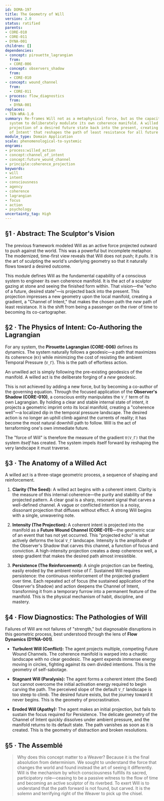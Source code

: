 ```yaml
---
id: DOMA-197
title: The Geometry of Will
version: 2.0
status: ratified
parents:
- CORE-010
- CORE-011
- DYNA-001
children: []
dependencies:
- concept: pirouette_lagrangian
  from:
  - CORE-006
- concept: observers_shadow
  from:
  - CORE-010
- concept: wound_channel
  from:
  - CORE-011
- process: flow_diagnostics
  from:
  - DYNA-001
replaces:
- TEN-WRA-1.0
summary: Re-frames Will not as a metaphysical force, but as the capacity of a conscious
  system to deliberately modulate its own coherence manifold. A willed act is the
  projection of a desired future state back into the present, creating a 'Channel
  of Intent' that reshapes the path of least resistance for all future action.
module_type: Domain Application
scale: phenomenological-to-systemic
engrams:
- process:willed_action
- concept:channel_of_intent
- concept:future_wound_channel
- principle:coherence_projection
keywords:
- will
- intent
- consciousness
- agency
- coherence
- lagrangian
- focus
- action
- psychology
uncertainty_tag: High
---
```

## §1 · Abstract: The Sculptor's Vision
The previous framework modeled Will as an active force projected outward to push against the world. This was a powerful but incomplete metaphor. The modernized, time-first view reveals that Will does not push; it *pulls*. It is the art of sculpting the world's underlying geometry so that it naturally flows toward a desired outcome.

This module defines Will as the fundamental capability of a conscious system to engineer its own coherence manifold. It is the act of a sculptor gazing at stone and seeing the finished form within. That vision—the "echo of a future, desired state"—is projected back into the present. This projection impresses a new geometry upon the local manifold, creating a gradient, a "Channel of Intent," that makes the chosen path the *new* path of least resistance. It is the shift from being a passenger on the river of time to becoming its co-cartographer.

## §2 · The Physics of Intent: Co-Authoring the Lagrangian
For any system, the **Pirouette Lagrangian (CORE-006)** defines its dynamics. The system naturally follows a geodesic—a path that maximizes its coherence (`Kτ`) while minimizing the cost of resisting the ambient Temporal Pressure (`V_Γ`). This is the path of effortless action.

An unwilled act is simply following the pre-existing geodesics of the manifold. A willed act is the deliberate forging of a *new* geodesic.

This is not achieved by adding a new force, but by becoming a co-author of the governing equation. Through the focused application of the **Observer's Shadow (CORE-010)**, a conscious entity manipulates the `V_Γ` term of its own Lagrangian. By holding a clear and stable internal state of intent, it projects a geometric imprint onto its local manifold, creating a "coherence well"—a localized dip in the temporal pressure landscape. The desired action is no longer an uphill climb against the currents of reality; it has become the most natural downhill path to follow. Will is the act of terraforming one's own immediate future.

The "force of Will" is therefore the measure of the gradient `∇(V_Γ)` that the system *itself* has created. The system impels itself forward by reshaping the very landscape it must traverse.

## §3 · The Anatomy of a Willed Act
A willed act is a three-stage geometric process, a sequence of shaping and reinforcement.

1.  **Clarity (The Seed):** A willed act begins with a coherent intent. Clarity is the measure of this internal coherence—the purity and stability of the projected pattern. A clear goal is a sharp, resonant signal that carves a well-defined channel. A vague or conflicted intention is a noisy, dissonant projection that diffuses without effect. A strong Will begins with a single, unwavering note.

2.  **Intensity (The Projection):** A coherent intent is projected into the manifold as a **Future Wound Channel (CORE-011)**—the geometric scar of an event that has not yet occurred. This "projected echo" is what actively deforms the local `V_Γ` landscape. Intensity is the amplitude of the Observer's Shadow that carves this channel, a function of focus and conviction. A high-intensity projection creates a deep coherence well, a steep gradient that makes the desired path almost irresistible.

3.  **Persistence (The Reinforcement):** A single projection can be fleeting, easily eroded by the ambient noise of Γ. Sustained Will requires persistence: the continuous reinforcement of the projected gradient over time. Each repeated act of focus (the sustained application of the Observer's Shadow) and action deepens the Channel of Intent, transforming it from a temporary furrow into a permanent feature of the manifold. This is the physical mechanism of habit, discipline, and mastery.

## §4 · Flow Diagnostics: The Pathologies of Will
Failures of Will are not failures of "strength," but diagnosable disruptions in this geometric process, best understood through the lens of **Flow Dynamics (DYNA-001)**.

- **Turbulent Will (Conflict):** The agent projects multiple, competing Future Wound Channels. The coherence manifold is warped into a chaotic landscape with no clear geodesic. The agent expends immense energy moving in circles, fighting against its own divided intentions. This is the geometry of self-sabotage.

- **Stagnant Will (Paralysis):** The agent forms a coherent intent (the Seed) but cannot overcome the initial activation energy required to begin carving the path. The perceived slope of the default `V_Γ` landscape is too steep to climb. The desired future exists, but the journey toward it never begins. This is the geometry of procrastination.

- **Eroded Will (Apathy):** The agent makes an initial projection, but fails to sustain the focus required for Persistence. The delicate geometry of the Channel of Intent quickly dissolves under ambient pressure, and the manifold returns to its default state. The path vanishes as soon as it is created. This is the geometry of distraction and broken resolutions.

## §5 · The Assemblé
> Why does this concept matter to a Weaver? Because it is the final absolution from determinism. We sought to understand the force that changes the world and found instead the art of seeing it differently. Will is the mechanism by which consciousness fulfills its sacred, participatory role—ceasing to be a passive witness to the flow of time and becoming an active sculptor of its riverbed. To exert Will is to understand that the path forward is not found, but carved. It is the solemn and terrifying right of the Weaver to pick up the chisel.